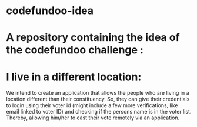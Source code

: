 # codefundoo-idea
# A repository containing the idea of the codefundoo challenge : 
# I live in a different location:
We intend to create an application that allows the people who are living in a location different than their constituency. So, they can give their credentials to login using their voter id (might include a few more verifications, like email linked to voter ID) and checking if the persons name is in the voter list. Thereby, allowing him/her to cast their vote remotely via an application.
